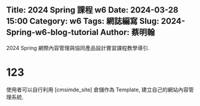 Title: 2024 Spring 課程 w6
Date: 2024-03-28 15:00
Category: w6
Tags: 網誌編寫
Slug: 2024-Spring-w6-blog-tutorial
Author: 蔡明翰
---

2024 Spring 網際內容管理與協同產品設計實習課程教學導引.

<!-- PELICAN_END_SUMMARY -->

# 123
使用者可以自行利用 [cmsimde_site] 倉儲作為 Template, 建立自己的網站內容管理系統.